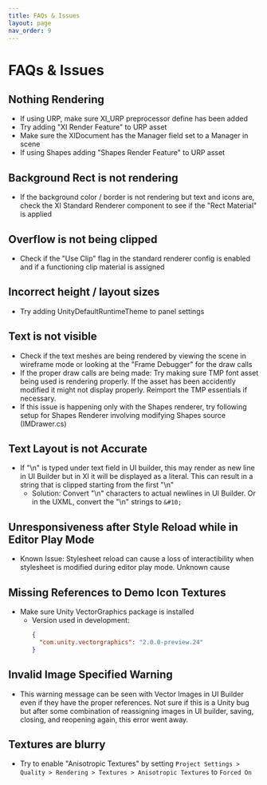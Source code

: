 ```yaml
---
title: FAQs & Issues
layout: page
nav_order: 9
---
```


# FAQs & Issues

## Nothing Rendering
- If using URP, make sure XI_URP preprocessor define has been added
- Try adding "XI Render Feature" to URP asset
- Make sure the XIDocument has the Manager field set to a Manager in scene
- If using Shapes adding "Shapes Render Feature" to URP asset

## Background Rect is not rendering
- If the background color / border is not rendering but text and icons are, check the XI Standard Renderer component to see if the "Rect Material" is applied 

## Overflow is not being clipped
- Check if the "Use Clip" flag in the standard renderer config is enabled and if a functioning clip material is assigned

## Incorrect height / layout sizes
- Try adding UnityDefaultRuntimeTheme to panel settings

## Text is not visible
- Check if the text meshes are being rendered by viewing the scene in wireframe mode or looking at the "Frame Debugger" for the draw calls
- If the proper draw calls are being made: Try making sure TMP font asset being used is rendering properly. If the asset has been accidently modified it might not display properly. Reimport the TMP essentials if necessary. 
- If this issue is happening only with the Shapes renderer, try following setup for Shapes Renderer involving modifying Shapes source (IMDrawer.cs)

## Text Layout is not Accurate
- If "\n" is typed under text field in UI builder, this may render as new line in UI Builder but in XI it will be displayed as a literal. This can result in a string that is clipped starting from the first "\n"
  - Solution: Convert "\n" characters to actual newlines in UI Builder. Or in the UXML, convert the "\n" strings to `&#10;`

## Unresponsiveness after Style Reload while in Editor Play Mode 
- Known Issue: Stylesheet reload can cause a loss of interactibility when stylesheet is modified during editor play mode. Unknown cause

## Missing References to Demo Icon Textures
- Make sure Unity VectorGraphics package is installed
  - Version used in development:
    ```json
    {
      "com.unity.vectorgraphics": "2.0.0-preview.24"
    }
    ```

## Invalid Image Specified Warning
- This warning message can be seen with Vector Images in UI Builder even if they have the proper references. Not sure if this is a Unity bug but after some combination of reassigning images in UI builder, saving, closing, and reopening again, this error went away.

## Textures are blurry
- Try to enable "Anisotropic Textures" by setting `Project Settings > Quality > Rendering > Textures > Anisotropic Textures` to `Forced On`
